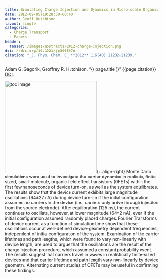 ```yaml
---
title: Simulating Charge Injection and Dynamics in Micro-scale Organic Field-Effect Transistors
date: 2012-09-05T19:28:50+00:00
author: Geoff Hutchison
layout: single
categories:
  - Charge Transport
  - Papers
header:
  teaser: /images/abstracts/2012-charge-injection.png
doi: //doi.org/10.1021/jp306597n
citation: "_J. Phys. Chem. C_ **2012** 116(40) 21232-21239."
---
```

Adam G. Gagorik, Geoffrey R. Hutchison. &#8220;{{ page.title }}&#8221; {{page.citation}} [DOI]({{page.doi}}).

<!--more-->

<img alt="toc image" src="{{ page.header.teaser }}" width="300 px">{: .align-right}
Monte Carlo simulations were used to investigate the carrier dynamics in realistic, finite- sized, small-molecule, organic field effect transistors (OFETs) within the first few nanoseconds of device turn-on, as well as the system equilibrates. The results show that the device current exhibits large magnitude oscillations (64±27 nA) during device turn-on if the initial configuration assumed no carriers in the device (i.e., carriers only arrive through injection from the source electrode). After equilibration (125 ns), the current continues to oscillate, however, at lower magnitude (64±2 nA), even if the initial configuration assumed randomly placed charges. Fourier Transforms of device current as a function of simulation time show that these oscillations occur at well-defined device-geometry dependent frequencies, independent of initial configuration of the system. Examination of the carrier lifetimes and path lengths, which were found to vary non-linearly with device length, are used to argue that the oscillations are the result of the charge injection procedure, which assumed a constant probability event. The results suggest that carriers travel in waves in realistically finite-sized devices and that carrier lifetime and path length vary non-linearly by device geometry. Alternating current studies of OFETs may be useful in confirming these findings.

